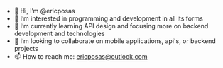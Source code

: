 - 👋 Hi, I’m @ericposas
- 👀 I’m interested in programming and development in all its forms
- 🌱 I’m currently learning API design and focusing more on backend development and technologies
- 💞️ I’m looking to collaborate on mobile applications, api's, or backend projects
- 📫 How to reach me: ericposas@outlook.com

<!---
ericposas/ericposas is a ✨ special ✨ repository because its `README.md` (this file) appears on your GitHub profile.
You can click the Preview link to take a look at your changes.
--->
